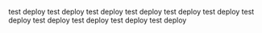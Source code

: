 test deploy 
test deploy 
test deploy 
test deploy 
test deploy 
test deploy 
test deploy 
test deploy 
test deploy 
test deploy 
test deploy 
